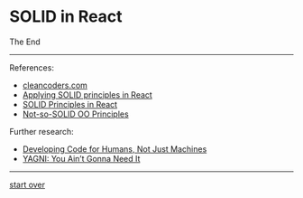 # SOLID in React

The End

---

References:

- [cleancoders.com](https://cleancoders.com/)
- [Applying SOLID principles in React](https://konstantinlebedev.com/solid-in-react/)
- [SOLID Principles in React](https://www.everydayreact.com/articles/solid-principles-in-react)
- [Not-so-SOLID OO Principles](https://www.tonymarston.net/php-mysql/not-so-solid-oo-principles.html)

Further research:

- [Developing Code for Humans, Not Just Machines](https://www.linkedin.com/pulse/developing-code-humans-just-machines-greg-davis--a6e2c/)
- [YAGNI: You Ain’t Gonna Need It](https://betterprogramming.pub/yagni-you-aint-gonna-need-it-f9a178cd8e1)

---

[start over](slide1.md)
